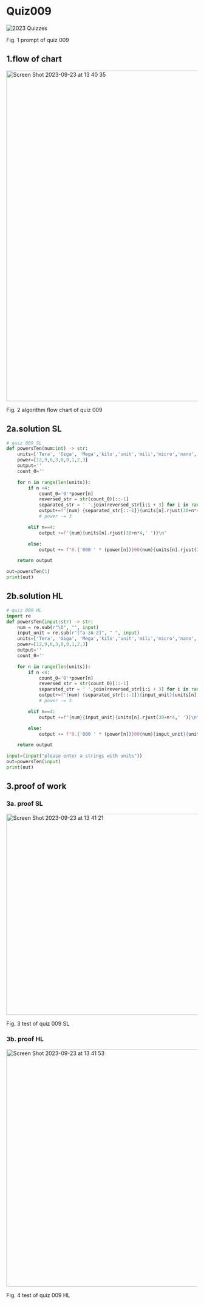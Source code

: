 # Quiz009
![2023  Quizzes](https://github.com/Happa1/unit1-2024/assets/142579414/8368c10d-23bf-4286-9c63-1fe70cc94f27)

Fig. 1 prompt of quiz 009

## 1.flow of chart
<img width="868" alt="Screen Shot 2023-09-23 at 13 40 35" src="https://github.com/Happa1/unit1-2024/assets/142579414/69e4ed44-e34b-46dc-9d0a-b776fd3ca945">

Fig. 2 algorithm flow chart of quiz 009

## 2a.solution SL
```.py
# quiz 009 SL
def powersTen(num:int) -> str:
    units=['Tera', 'Giga', 'Mega','kilo','unit','mili','micro','nano','pico']
    power=[12,9,6,3,0,0,1,2,3]
    output=''
    count_0=''

    for n in range(len(units)):
        if n <4:
            count_0='0'*power[n]
            reversed_str = str(count_0)[::-1]
            separated_str = ' '.join(reversed_str[i:i + 3] for i in range(0, len(reversed_str), 3))
            output+=f"{num} {separated_str[::-1]}{units[n].rjust(30+n*4,' ')}\n"
            # power -= 3

        elif n==4:
            output +=f"{num}{units[n].rjust(30+n*4,' ')}\n"

        else:
            output += f"0.{'000 ' * (power[n])}00{num}{units[n].rjust(34-(n-7)*4,' ')}\n"

    return output

out=powersTen(1)
print(out)
```

## 2b.solution HL
```.py
# quiz 009 HL
import re
def powersTen(input:str) -> str:
    num = re.sub(r"\D", "", input)
    input_unit = re.sub(r"[^a-zA-Z]", " ", input)
    units=['Tera', 'Giga', 'Mega','kilo','unit','mili','micro','nano','pico']
    power=[12,9,6,3,0,0,1,2,3]
    output=''
    count_0=''

    for n in range(len(units)):
        if n <4:
            count_0='0'*power[n]
            reversed_str = str(count_0)[::-1]
            separated_str = ' '.join(reversed_str[i:i + 3] for i in range(0, len(reversed_str), 3))
            output+=f"{num} {separated_str[::-1]}{input_unit}{units[n].rjust(30+n*4,' ')}\n"
            # power -= 3

        elif n==4:
            output +=f"{num}{input_unit}{units[n].rjust(30+n*4,' ')}\n"

        else:
            output += f"0.{'000 ' * (power[n])}00{num}{input_unit}{units[n].rjust(34-(n-7)*4,' ')}\n"

    return output

input=(input("please enter a strings with units"))
out=powersTen(input)
print(out)
```

## 3.proof of work
### 3a. proof SL
<img width="528" alt="Screen Shot 2023-09-23 at 13 41 21" src="https://github.com/Happa1/unit1-2024/assets/142579414/879e4708-4659-4185-86d2-cb5f4ae23109">

Fig. 3 test of quiz 009 SL 
### 3b. proof HL
<img width="623" alt="Screen Shot 2023-09-23 at 13 41 53" src="https://github.com/Happa1/unit1-2024/assets/142579414/2e6b1600-6d53-42b0-9e42-f610fb1d1ab5">

Fig. 4 test of quiz 009 HL
